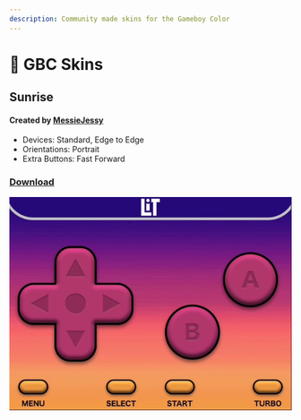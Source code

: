 ```yaml
---
description: Community made skins for the Gameboy Color
---
```


# 🎰 GBC Skins

## Sunrise

#### Created by [MessieJessy](https://discordapp.com/users/822355282646138920)

* Devices: Standard, Edge to Edge
* Orientations: Portrait
* Extra Buttons: Fast Forward

### [Download](../../Community%20Skins/gbc-sunrise.deltaskin)

![](../../Community%20Skins/gbc-sunrise.png)

